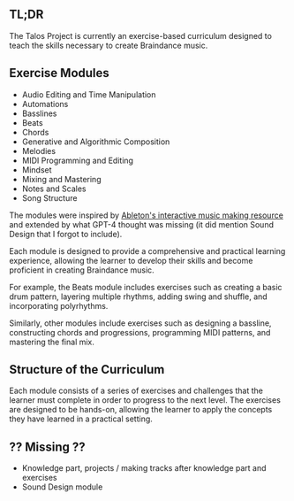 ## TL;DR

The Talos Project is currently an exercise-based curriculum designed to teach the skills necessary to create Braindance music.

## Exercise Modules

- Audio Editing and Time Manipulation
- Automations
- Basslines
- Beats
- Chords
- Generative and Algorithmic Composition
- Melodies
- MIDI Programming and Editing
- Mindset
- Mixing and Mastering
- Notes and Scales
- Song Structure


The modules were inspired by [Ableton's interactive music making resource](https://learningmusic.ableton.com/) and extended by what GPT-4 thought was missing (it did mention Sound Design that I forgot to include).

Each module is designed to provide a comprehensive and practical learning experience, allowing the learner to develop their skills and become proficient in creating Braindance music.

For example, the Beats module includes exercises such as creating a basic drum pattern, layering multiple rhythms, adding swing and shuffle, and incorporating polyrhythms.

Similarly, other modules include exercises such as designing a bassline, constructing chords and progressions, programming MIDI patterns, and mastering the final mix.

## Structure of the Curriculum

Each module consists of a series of exercises and challenges that the learner must complete in order to progress to the next level. The exercises are designed to be hands-on, allowing the learner to apply the concepts they have learned in a practical setting.

## ?? Missing ??

- Knowledge part, projects / making tracks after knowledge part and exercises
- Sound Design module

